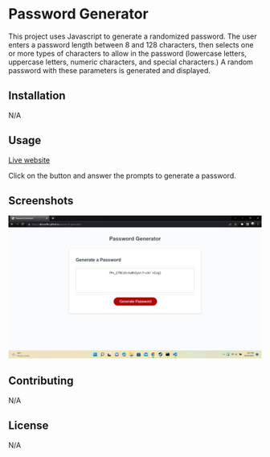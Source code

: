 # Password Generator

This project uses Javascript to generate a randomized password. The user enters a password length between 8 and 128 characters, then selects one or more types of characters to allow in the password (lowercase letters, uppercase letters, numeric characters, and special characters.) A random password with these parameters is generated and displayed.

## Installation

N/A

## Usage

[Live website](https://aknoedler.github.io/password-generator/)

Click on the button and answer the prompts to generate a password.

## Screenshots

![Screenshot](./Assets/Screenshot.jpg)

## Contributing

N/A

## License

N/A
